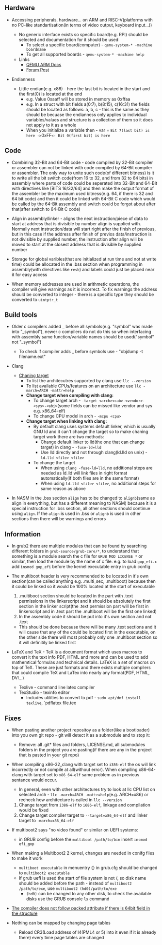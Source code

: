 ## Hardware
- Accessing peripherals, hardware... on ARM and RISC-V(platforms with no PC-like standartisation(in terms of video output, keyboard input...))
	+ No generic interface exists so specific board(e.g. RPI) should be selected and documentation for it should be used
		* To select a specific board(computer) - `qemu-system-* -machine boardname`
		* To get all supported boards - `qemu-system-* -machine help`
	+ Links
		* [QEMU ARM Docs](https://wiki.qemu.org/Documentation/Platforms/ARM)
		* [Forum Post](https://stackoverflow.com/questions/20811203/how-can-i-output-to-vga-through-qemu-arm)

- Endianness
	- Little endian(e.g. x86) - here the last bit is located in the start and the first(0) is located at the end
		* e.g. Value 0xaaff will be stored in memory as 0xffaa
		* e.g. In a struct with bit fields a(0:7), b(8:15), c(16:31) the fields should be located as follows: a, b, c - this is the same as they should be becuase the endianness only applies to individual variables/values and structure is a collection of them so it does not apply to it as a whole
		* When you initialize a variable then - var = `Bit 7(last bit) is here ->`0xFF`<- Bit 0(first bit) is here`



## Code
- Combining 32-Bit and 64-Bit code - code compiled by 32-Bit compiler or assembler can not be linked with code compiled by 64-Bit compiler or assembler. The only way to unite such code(of different bitness) is it to write all the bit switch code(from 16 to 32, and from 32 to 64 bits) in assembly where parts of code could be seperated into 32-Bit and 64-Bit with directives like [BITS 16/32/64] and then make the output format of the assembler be the maximum used bitness(e.g. 64, if there is 32 and 64 bit code) and then it could be linked with 64-Bit C code which would be called by the 64-Bit assembly and switch could be forgot about after that(after switch to 64-Bit C code)

- Align in assembly/linker - aligns the next instruction/piece of data to start at address that is divisible by number align is supplied with. Normally next instruction/data will start right after the finish of previous, but in this case if the address after finish of previos data/instruction is not divisible by supplied number, the instruction after align will be moved to start at the closest address that is divisible by supplied number

- Storage for global varibles(that are initialized at run time and not at write time) could be allocated in the .bss section when programming in assembly(with directives like `resb`) and labels could just be placed near it for easy access

- When memory addresses are used in arithmetic operations, the compiler will give warnings as it is incorrect. To fix warnings the address should be converted to integer - there is a specific type they should be converted to `uintptr_t`



## Build tools
- Older c compilers added `_` before all symbols(e.g. "symbol" was made into "_symbol"), newer c compilers do not do this so when interfacing with assembly same function/variable names should be used("symbol" not "_symbol")
	* To check if compiler adds _ before symbols use - "objdump -t filename.ext"

- Clang
	+ [Chaning target](https://clang.llvm.org/docs/CrossCompilation.html)
		* To list the architecutres supported by clang use `llc --version`
		* To list available CPUs/features on an architecture use `llc -march=ARCH -mattr=help`
		* **Change target when compiling with clang:**
			* To change target arch - `-target <arch><sub>-<vendor>-<sys>-<abi>`(some fields can be missed like vendor and sys e.g. x86_64-elf)
			* To change CPU model in arch - `-mcpu <cpu>`
		* **Change target when linking with clang:**
			* By default clang uses systems default linker, which is usually GNU ld and it can't change the target so to make chaning target work there are two methods:
				* Change default linker to lld(the one that can change target) in clang - `-fuse-ld=lld`
				* Use lld directly and not through clang(ld.lld on unix) - `ld.lld <file> <file>`
			* To change the target
				* When using `clang -fuse-ld=lld`, no additional steps are needed as ld.lld will link files in right format automatically(if both files are in the same format)
				* When using `ld.lld <file> <file>`, no additional steps for same reason as above

- In NASM in the .bss section `align` has to be changed to `alignb`(same as align in everything, but has a different meaning to NASM) because it is a special instruction for .bss section, all other sections should continue using `align`. If the `align` is used in .bss or `alignb` is used in other sections then there will be warnings and errors



## Information
- In grub2 there are multiple modules that can be found by searching different folders in `grub-source/grub-core/*`, to understand that something is a module search the c file for `GRUB MOD LICENSE *` or similar, then load the module by the name of c file. e.g. to load `gop_efi.c` add `insmod gop_efi` before the kernel executable entry in grub config

- The multiboot header is very recommended to be located in it's own section(can be called anything e.g. .multi_sec, .multiboot) because then it could be linked so it would be 100% located at the start of executable
	1. .multiboot section should be located in the part with .text permissions in the linkerscript and it should be absolutely the first section in the linker script(the .text permission part will be first in linkerscript and in .text part the .multiboot will be the first one linked)
	2. In the assembly code it should be put into it's own section and not .text
	* This should be done because there will be many .text sections and it will cause that any of the could be located first in the executable, on the other side there will most probably only one .multiboot section so it will definitily be linked first

- LaTeX and TeX - TeX is a document format which uses macros to convert it the text info PDF, HTML and more and can be used to add mathemtical formulas and technical details. LaTeX is a set of macros on top of TeX. These are just formats and there exists multiple compilers that could compile TeX and LaTex into nearly any format(PDF, HTML, DVI...)
	* Texlive - command line latex compiler
	* TexStudio - texinfo editor
		* Includes utilities to convert to pdf - `sudo apt/dnf install texlive`, `pdflatex file.tex



## Fixes
- When pasting another project repositoy as a folder(like a bootloader) into you own git repo - git will detect it as a submodule and to stop it:
	* Remove: all .git* files and folders, LICENSE.md, all submodules folders in the project you are pasting(if there are any in the project that is pasted in your git repo)

- When compiling x86-32_clang with target set to `i386-elf` the os will link incorrectly or not compile at all(without error). When compiling x86-64-clang with target set to `x86_64-elf` same problem as in previous sentance would occur.
	* In general, even with other architectures try to look at llc CPU list on selected arch - `llc -march=ARCH -mattr=help`(e.g. ARCH=x86) or recheck how architecture is called in `llc --version`
	1. Change target from `i386-elf` to `i686-elf`, linkage and compilation would be fixed
	2. Change target compiler target to `--target=x86_64-elf` and linker target to `-march=x86_64-elf`

- If multiboot2 says "no video found" or similar on UEFI systems:
	* in GRUB config before the `multiboot /path/to/bin` insert `insmod efi_gop`

- When making a Multiboot2 2 kernel, changes are needed in conifg files to make it work
	* `multiboot executable` in menuentry {} in grub.cfg should be changed to `multiboot2 executable`
	+ If grub uefi is used the start of file system is not /, so disk name should be added before the path - instead of `multiboot2 /path/to/exe`, use `multiboot2 (hd0)/path/to/exe`
		* `(hd0)` can be changed to any other disk, to check the available disks use the GRUB console `ls` command

- [The compiler does not follow packed attribute if there is 64bit field in the structure](https://forum.osdev.org/viewtopic.php?t=30318)

- Nothing can be mapped by changing page tables
	* Reload CR3(Load address of l4(PML4 or 5) into it even if it is already there) every time page tables are changed